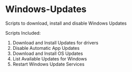 # Windows-Updates
Scripts to download, install and disable Windows Updates

Scripts Included:
1. Download and Install Updates for drivers
2. Disable Automatic App Updates
3. Download and Install OS Updates
4. List Available Updates for Windows
5. Restart Windows Update Services
